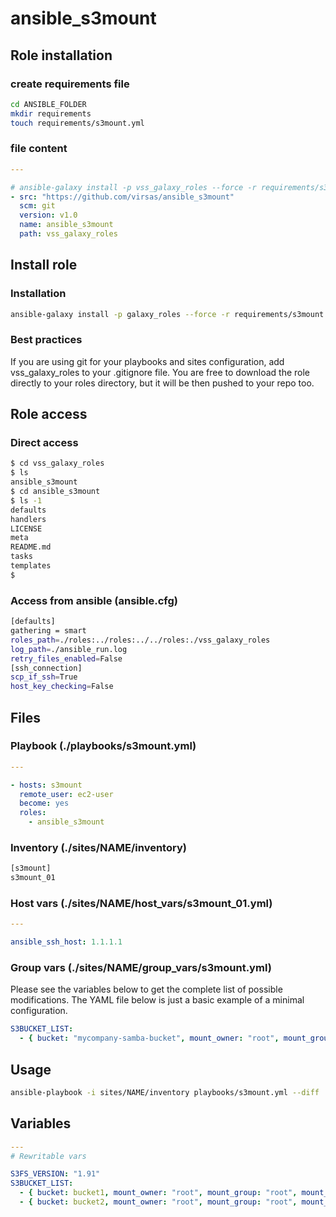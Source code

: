 # ansible_s3mount

## Role installation

### create requirements file

``` bash
cd ANSIBLE_FOLDER
mkdir requirements
touch requirements/s3mount.yml
```

### file content

``` yaml
---

# ansible-galaxy install -p vss_galaxy_roles --force -r requirements/s3mount.yml
- src: "https://github.com/virsas/ansible_s3mount"
  scm: git
  version: v1.0
  name: ansible_s3mount
  path: vss_galaxy_roles
```

## Install role

### Installation

``` bash
ansible-galaxy install -p galaxy_roles --force -r requirements/s3mount.yml
```

### Best practices

If you are using git for your playbooks and sites configuration, add vss_galaxy_roles to your .gitignore file. You are free to download the role directly to your roles directory, but it will be then pushed to your repo too.

## Role access

### Direct access

``` bash
$ cd vss_galaxy_roles
$ ls
ansible_s3mount
$ cd ansible_s3mount
$ ls -1
defaults
handlers
LICENSE
meta
README.md
tasks
templates
$
```

### Access from ansible (ansible.cfg)

``` bash
[defaults]
gathering = smart
roles_path=./roles:../roles:../../roles:./vss_galaxy_roles
log_path=./ansible_run.log
retry_files_enabled=False
[ssh_connection]
scp_if_ssh=True
host_key_checking=False
```

## Files

### Playbook (./playbooks/s3mount.yml)

``` yaml
---

- hosts: s3mount
  remote_user: ec2-user
  become: yes
  roles:
    - ansible_s3mount
```

### Inventory (./sites/NAME/inventory)

``` txt
[s3mount]
s3mount_01
```

### Host vars (./sites/NAME/host_vars/s3mount_01.yml)

``` yaml
---

ansible_ssh_host: 1.1.1.1
```

### Group vars (./sites/NAME/group_vars/s3mount.yml)

Please see the variables below to get the complete list of possible modifications. The YAML file below is just a basic example of a minimal configuration.

``` yaml
S3BUCKET_LIST:
  - { bucket: "mycompany-samba-bucket", mount_owner: "root", mount_group: "users", mount_mode: "0770", mount_point: "samba", iam_user: "AKIAXXXXXXXXXXXXXXXXXXX", iam_key: "XXXXXXXXXXXXXXXXXXXXXXXXXXXXXXXXX" }
```

## Usage

``` bash
ansible-playbook -i sites/NAME/inventory playbooks/s3mount.yml --diff
```

## Variables

``` yml
---
# Rewritable vars

S3FS_VERSION: "1.91"
S3BUCKET_LIST:
  - { bucket: bucket1, mount_owner: "root", mount_group: "root", mount_mode: "0770", mount_point: "mount1", iam_user: "AKAIXXXXXXXXX1", iam_key: "XXXXXXXXXXXXXXXXXXX" }
  - { bucket: bucket2, mount_owner: "root", mount_group: "root", mount_mode: "0770", mount_point: "mount2", iam_user: "AKAIXXXXXXXXX2", iam_key: "XXXXXXXXXXXXXXXXXXX" }
```
